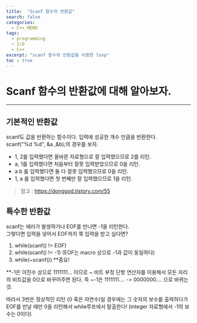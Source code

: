 ```yaml
---
title:  "Scanf 함수의 반환값"
search: false
categories: 
  - C++_MEMO
tags:
  - programming
  - I/O
  - C++
excerpt: "scanf 함수의 반환값을 이용한 loop"
toc : true
---
```


# Scanf 함수의 반환값에 대해 알아보자.
___

## 기본적인 반환값
scanf도 값을 반환하는 함수이다. 입력에 성공한 개수 만큼을 반환한다.   
scanf("%d %d", &a ,&b);의 경우를 보자. 
- 1, 2를 입력했다면 올바른 자료형으로 잘 입력했으므로 2를 리턴.
- a, 1를 입력했다면 처음부터 잘못 입력받았으므로 0을 리턴.
- a b 를 입력했다면 둘 다 잘못 입력했으므로 0을 리턴.
- 1, a 를 입력했다면 첫 번째만 잘 입력했으므로 1을 리턴.

> 참고 : https://donggod.tistory.com/55

## 특수한 반환값
scanf는 에러가 발생하거나 EOF를 만나면 -1을 리턴한다.  
그렇다면 입력을 넣어서 EOF까지 쭉 입력을 받고 싶다면? 
1. while(scanf() != EOF)
2. while(scanf() != -1) (EOF는 macro 상으로 -1과 값이 동일하다)
3. while(~scanf()) **중요!

**-1은 이진수 상으로 1111111... 이므로 ~ 비트 부정 단항 연산자를 이용해서 모든 자리의 비트값을 0으로 바꾸어주면 된다.
즉 ~-1은 1111111.... -> 0000000.... 으로 바뀌는 것.

따라서 3번은 정상적인 리턴 (0 혹은 자연수)일 경우에는 그 숫자의 보수를 출력하다가 EOF를 만날 때만 0을 리턴해서 while루프에서 탈출한다! (integer 자료형에서 -1의 보수는 0이다)